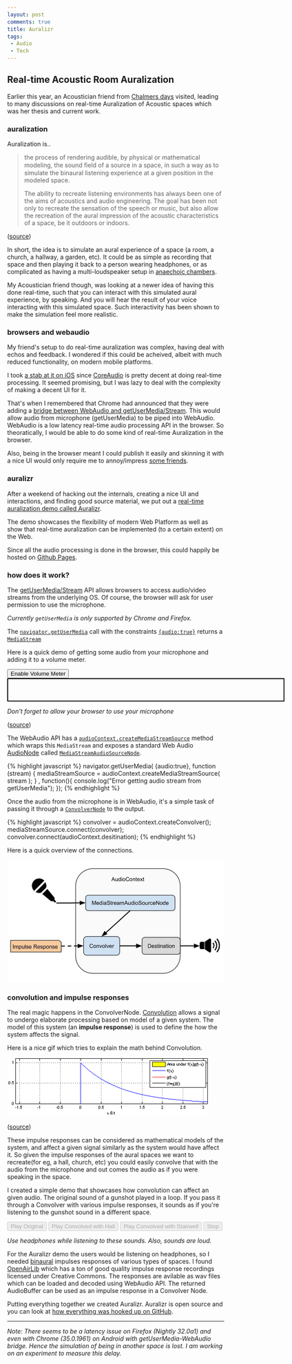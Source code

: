 ```yaml
---
layout: post
comments: true
title: Auralizr
tags:
 - Audio
 - Tech
---
```

## Real-time Acoustic Room Auralization

Earlier this year, an Acoustician friend from [Chalmers days](http://chinpen.net/where-is-acoustics-used) visited, leading to many discussions on real-time Auralization of Acoustic spaces which was her thesis and current work.

### auralization

Auralization is..

> the process of rendering audible, by physical or mathematical modeling, the sound ﬁeld of a source in a space, in such a way as to simulate the binaural listening experience at a given position in the modeled space.
>
> The ability to recreate listening environments has always been one of the aims of acoustics and audio engineering. The goal has been not only to recreate the sensation of the speech or music, but also allow the recreation of the aural impression of the acoustic characteristics of a space, be it outdoors or indoors.

([source](https://github.com/notthetup/mastersthesis/blob/master/thesis.pdf))

In short, the idea is to simulate an aural experience of a space (a room, a church, a hallway, a garden, etc). It could be as simple as recording that space and then playing it back to a person wearing headphones, or as complicated as having a multi-loudspeaker setup in [anaechoic chambers](http://en.wikipedia.org/wiki/Anechoic_chamber).

My Acoustician friend though, was looking at a newer idea of having this done real-time, such that you can interact with this simulated aural experience, by speaking. And you will hear the result of your voice interacting with this simulated space. Such interactivity has been shown to make the simulation feel more realistic.

### browsers and webaudio

My friend's setup to do real-time auralization was complex, having deal with echos and feedback. I wondered if this could be acheived, albeit with much reduced functionality, on modern mobile platforms.

I took [a stab at it on iOS](https://github.com/notthetup/Auralize) since [CoreAudio](https://developer.apple.com/library/ios/documentation/MusicAudio/Conceptual/AudioUnitHostingGuide_iOS/ConstructingAudioUnitApps/ConstructingAudioUnitApps.html#///apple_ref/doc/uid/TP40009492-CH16-SW3) is pretty decent at doing real-time processing. It seemed promising, but I was lazy to deal with the complexity of making a decent UI for it.

That's when I remembered that Chrome had announced that they were adding a [bridge between WebAudio and getUserMedia/Stream](http://updates.html5rocks.com/2012/09/Live-Web-Audio-Input-Enabled). This would allow audio from microphone (getUserMedia) to be piped into WebAudio. WebAudio is a low latency real-time audio processing API in the browser. So theoratically, I would be able to do some kind of real-time Auralization in the browser.

Also, being in the browser meant I could publish it easily and skinning it with a nice UI would only require me to annoy/impress [some friends](http://sayan.ee/).

### auralizr

After a weekend of hacking out the internals, creating a nice UI and interactions, and finding good source material, we put out a [real-time auralization demo called Auralizr](http://notthetup.github.io/auralizr).

The demo showcases the flexibility of modern Web Platform as well as show that real-time auralization can be implemented (to a certain extent) on the Web.

Since all the audio processing is done in the browser, this could happily be hosted on [Github Pages](https://pages.github.com/).


### how does it work?

The [getUserMedia/Stream](http://caniuse.com/#search=getusermedia) API allows browsers to access audio/video streams from the underlying OS. Of course, the browser will ask for user permission to use the microphone.

_Currently `getUserMedia` is only supported by Chrome and Firefox._

The [`navigator.getUserMedia`](http://dev.w3.org/2011/webrtc/editor/getusermedia.html#dom-navigator-getusermedia) call with the constraints [`{audio:true}`](http://dev.w3.org/2011/webrtc/editor/getusermedia.html#idl-def-MediaStreamConstraints) returns a [`MediaStream`](http://dev.w3.org/2011/webrtc/editor/getusermedia.html#idl-def-MediaStream)

Here is a quick demo of getting some audio from your microphone and adding it to a volume meter.

<script src="../js/volume-meter.js"></script>
<div><button class="btn" id="enable" style= "vertical-align: top;">Enable Volume Meter</button></div>
<div style= "width:640px; height:50px; border:2px solid; border-color:black">
<canvas id="meter" style= "margin-top:3px; width: 640px; height:46px;"> </canvas>
</div>

_Don't forget to allow your browser to use your microphone_

([source](https://github.com/cwilso/volume-meter/))

The WebAudio API has a [`audioContext.createMediaStreamSource`](http://webaudio.github.io/web-audio-api/#widl-AudioContext-createMediaStreamSource-MediaStreamAudioSourceNode-MediaStream-mediaStream) method which wraps this `MediaStream` and exposes a standard Web Audio [AudioNode](http://webaudio.github.io/web-audio-api/#idl-def-AudioNode) called [`MediaStreamAudioSourceNode`](http://webaudio.github.io/web-audio-api/#idl-def-MediaStreamAudioSourceNode).


{% highlight javascript %}
navigator.getUserMedia( {audio:true}, function (stream) {
	mediaStreamSource = audioContext.createMediaStreamSource( stream );
} , function(){
	console.log("Error getting audio stream from getUserMedia");
});
{% endhighlight %}

Once the audio from the microphone is in WebAudio, it's a simple task of passing it through a [`ConvolverNode`](http://webaudio.github.io/web-audio-api/#the-convolvernode-interface) to the output.

{% highlight javascript %}
convolver = audioContext.createConvolver();
mediaStreamSource.connect(convolver);
convolver.connect(audioContext.desitination);
{% endhighlight %}

Here is a quick overview of the connections.

![auralizr schematic](../images/2014/06/auralizr.jpg)

### convolution and impulse responses

The real magic happens in the ConvolverNode. [Convolution](http://en.wikipedia.org/wiki/Convolution#Derivations) allows a signal to undergo elaborate processing based on model of a given system. The model of this system (an __impulse response__) is used to define the how the system affects the signal.

Here is a nice gif which tries to explain the math behind Convolution.

![convolution](../images/2014/06/convolution.gif)

([source](http://en.wikipedia.org/wiki/Convolution#mediaviewer/File:Convolution_of_spiky_function_with_box2.gif))

These impulse responses can be considered as mathematical models of the system, and affect a given signal similarly as the system would have affect it. So given the impulse responses of the aural spaces we want to recreate(for eg, a hall, church, etc) you could easily convolve that with the audio from the microphone and out comes the audio as if you were speaking in the space.

I created a simple demo that showcases how convolution can affect an given audio. The original sound of a gunshot played in a loop. If you pass it through a Convolver with various impulse responses, it sounds as if you're listening to the gunshot sound in a different space.

<script src="../js/convolve-demo.js"></script>
<div>
	<input type="button" class="btn" id="original" style= "vertical-align: top;" value="Play Original" disabled="true" />
	<input  type="button" class="btn" id="hall" style= "vertical-align: top;" value="Play Convolved with Hall" disabled="true" />
	<input  type="button" class="btn" id="stairwell" style= "vertical-align: top;" value="Play Convolved with Stairwell" disabled="true" />
	<input  type="button" class="btn" id="stop" style= "vertical-align: top;" value="Stop" disabled="true" />
</div>

_Use headphones while listening to these sounds. Also, sounds are loud._


For the Auralizr demo the users would be listening on headphones, so I needed [binaural](http://en.wikipedia.org/wiki/Binaural_recording) impulses responses of various types of spaces. I found [OpenAirLib](http://www.openairlib.net/) which has a ton of good quality impulse response recordings licensed under Creative Commons. The responses are avilable as wav files which can be loaded and decoded using WebAudio API. The returned AudioBuffer can be used as an impulse response in a Convolver Node.


Putting everything together we created Auralizr. Auralizr is open source and you can look at [how everything was hooked up on GitHub](https://github.com/notthetup/auralizr).

---

_Note: There seems to be a latency issue on Firefox (Nightly 32.0a1) and even with Chrome (35.0.1961) on Android with getUserMedia-WebAudio bridge. Hence the simulation of being in another space is lost. I am working on an experiment to measure this delay._




